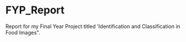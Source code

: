 # FYP_Report
Report for my Final Year Project titled 'Identification and Classification in Food Images".

